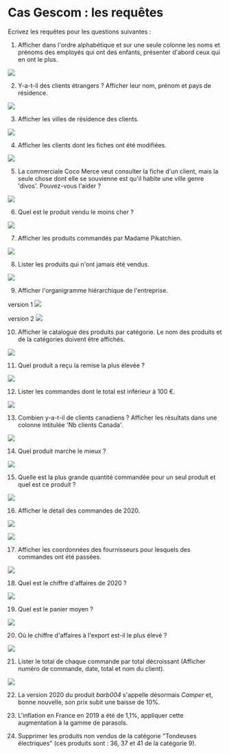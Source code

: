 # Cas Gescom : les requêtes

Ecrivez les requêtes pour les questions suivantes :

1. Afficher dans l'ordre alphabétique et sur une seule colonne les noms et prénoms des employés qui ont des enfants, présenter d'abord ceux qui en ont le plus.

![](images/correction/gescom_requetes1.PNG)

2. Y-a-t-il des clients étrangers ? Afficher leur nom, prénom et pays de résidence.

![](images/correction/gescom_requetes2.PNG)

3. Afficher les villes de résidence des clients.

![](images/correction/gescom_requetes3.PNG)

4. Afficher les clients dont les fiches ont été modifiées.

![](images/correction/gescom_requetes4.PNG)

5. La commerciale Coco Merce veut consulter la fiche d'un client, mais la seule chose dont elle se souvienne est qu'il habite une ville genre 'divos'. Pouvez-vous l'aider ?  

![](images/correction/gescom_requetes5.PNG)

6. Quel est le produit vendu le moins cher ?

![](images/correction/gescom_requetes6-1.PNG)

7. Afficher les produits commandés par Madame Pikatchien.

![](images/correction/gescom_requetes7.PNG)

8. Lister les produits qui n'ont jamais été vendus.

![](images/correction/gescom_requetes8.PNG)

9. Afficher l'organigramme hiérarchique de l'entreprise.

version 1
![](images/correction/gescom_requetes9-1.PNG)

version 2
![](images/correction/gescom_requetes9-2.PNG)
 
10. Afficher le catalogue des produits par catégorie. Le nom des produits et de la catégories doivent être affichés.

![](images/correction/gescom_requetes10.PNG)

11. Quel produit a reçu la remise la plus élevée ?

![](images/correction/gescom_requetes11.PNG)

12. Lister les commandes dont le total est inférieur à 100 €.

![](images/correction/gescom_requetes12.PNG)

13. Combien y-a-t-il de clients canadiens ? Afficher les résultats dans une colonne intitulée 'Nb clients Canada'. 

![](images/correction/gescom_requetes13.PNG)

14. Quel produit marche le mieux ?

![](images/correction/gescom_requetes14.PNG)

15. Quelle est la plus grande quantité commandée pour un seul produit et quel est ce produit ?   

![](images/correction/gescom_requetes15.PNG)

16. Afficher le détail des commandes de 2020.

![](images/correction/gescom_requetes16-1.PNG)

![](images/correction/gescom_requetes16-2.PNG)

17. Afficher les coordonnées des fournisseurs pour lesquels des commandes ont été passées.

![](images/correction/gescom_requetes17.PNG)

18. Quel est le chiffre d'affaires de 2020 ?

![](images/correction/gescom_requetes18.PNG)

19. Quel est le panier moyen ?

![](images/correction/gescom_requetes19.PNG)

20. Où le chiffre d'affaires à l'export est-il le plus élevé ?

![](images/correction/gescom_requetes20.PNG)  

21. Lister le total de chaque commande par total décroissant (Afficher numéro de commande, date, total et nom du client).

![](images/correction/gescom_requetes21.PNG)

22. La version 2020 du produit _barb004_ s'appelle désormais _Camper_ et, bonne nouvelle, son prix subit une baisse  de 10%.

23. L'inflation en France en 2019 a été de 1,1%, appliquer cette augmentation à la gamme de parasols.

24. Supprimer les produits non vendus de la catégorie "Tondeuses électriques" (ces produits sont : 36, 37 et 41 de la catégorie 9).
